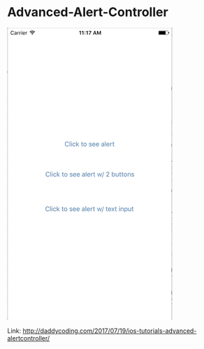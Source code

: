 # Advanced-Alert-Controller

![](https://github.com/zhiyao92/Advanced-Alert-Controller/blob/master/Jul-19-2017%2011-18-08.gif)


Link: http://daddycoding.com/2017/07/19/ios-tutorials-advanced-alertcontroller/
